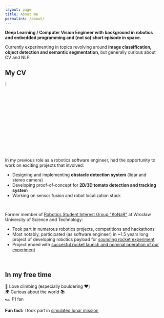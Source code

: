 ```yaml
---
layout: page
title: About me
permalink: /about/
---
```


**Deep Learning / Computer Vision Engineer with background in robotics and embedded programming and (not so) short episode in space.**

Currently experimenting in topics revolving around **image classification, object detection and semantic segmentation**, but generally curious about CV and NLP.


## My CV
<a href="{{site.baseurl}}/CV_AleksanderBojda_eng_gdpr.pdf" download="CV_AleksanderBojda">
    <img src="{{{site.baseurl}}/images/PDF_file_icon.svg" width="6%" height="6%"/>
</a>


In my previous role as a robotics software engineer, had the opportunity to work on exciting projects that involved:
- Designing and implementing **obstacle detection system** (lidar and stereo camera)
- Developing proof-of-concept for **2D/3D tomato detection and tracking system**
- Working on sensor fusion and robot localization stack

<br/>

Former member of [Robotics Student Interest Group "KoNaR"](https://konar.pwr.edu.pl) at Wrocław University of Science and Technology:
- Took part in numerous robotics projects, competitions and hackathons
- Most notably, participated (as software engineer) in ~1.5 years long project of developing robotics payload for [sounding rocket experiment](https://rexusbexus.net/)
- Project ended with [succesful rocket launch and nominal operation of our experiment](https://www.facebook.com/teamTRACZ/videos/614381855668227/)

<br/>

## In my free time
🧗 Love climbing (especially bouldering ❤️) \
🌍 Curious about the world 📚\
🏎️ F1 fan

**Fun fact:** I took part in [simulated lunar mission](https://lunares.space/realizacje/endymion-2019/)
